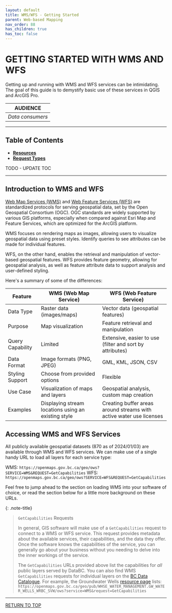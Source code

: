 ```yaml
---
layout: default
title: WMS/WFS - Getting Started
parent: Web-based Mapping
nav_order: 88
has_children: true
has_toc: false
---
```


# GETTING STARTED WITH WMS AND WFS

Getting up and running with WMS and WFS services can be intimidating. The goal of this guide is to demystify basic use of these services in QGIS and ArcGIS Pro.

|**AUDIENCE**|
|:---:|
| *Data consumers* |

-----------------------

## Table of Contents
+ [**Resources**](#resources)
+ [**Request Types**](#request-types)

TODO - UPDATE TOC

-----------------------
## Introduction to WMS and WFS

[Web Map Services (WMS)](https://en.wikipedia.org/wiki/Web_Map_Service) and [Web Feature Services (WFS)](https://en.wikipedia.org/wiki/Web_Feature_Service) are standardized protocols for serving geospatial data, set by the Open Geospatial Consortium (OGC). OGC standards are widely supported by various GIS platforms, especially when compared against Esri Map and Feature Services, which are optimized for the ArcGIS platform.

WMS focuses on rendering maps as images, allowing users to visualize geospatial data using preset styles. Identify queries to see attributes can be made for individual features.

WFS, on the other hand, enables the retrieval and manipulation of vector-based geospatial features. WFS provides feature geometry, allowing for geospatial analysis, as well as feature attribute data to support analysis and user-defined styling.

Here's a summary of some of the differences:

| Feature           | WMS (Web Map Service)               | WFS (Web Feature Service)             |
|-------------------|------------------------------------|--------------------------------------|
| Data Type         | Raster data (images/maps)           | Vector data (geospatial features)    |
| Purpose           | Map visualization                   | Feature retrieval and manipulation  |
| Query Capability  | Limited                             | Extensive, easier to use (filter and sort by attributes)      |
| Data Format       | Image formats (PNG, JPEG)           | GML, KML, JSON, CSV      |
| Styling Support   | Choose from provided options        | Flexible     |
| Use Case          | Visualization of maps and layers    | Geospatial analysis, custom map creation   |
| Examples          | Displaying stream locations using an existing style    | Creating buffer areas around streams with active water use licenses |

## Accessing WMS and WFS Services

All publicly available geospatial datasets (870 as of 2024/01/03) are available through WMS and WFS services. We can make use of a single handy URL to load all layers for each service type:

WMS: `https://openmaps.gov.bc.ca/geo/ows?SERVICE=WMS&REQUEST=GetCapabilities`
WFS: `https://openmaps.gov.bc.ca/geo/ows?SERVICE=WFS&REQUEST=GetCapabilities`

Feel free to jump ahead to the section on loading WMS into your software of choice, or read the section below for a little more background on these URLs.

{: .note-title}
> `GetCapabilities` Requests
>
> In general, GIS software will make use of a `GetCapabilities` request to connect to a WMS or WFS service. This request provides metadata about the available services, their capabilities, and the data they offer. Once the software knows the capabilities of the service, you can generally go about your business without you needing to delve into the inner workings of the service.
>
> The `GetCapabilities` URLs provided above list the capabilities for *all* public layers served by DataBC. You can also find WMS `GetCapabilities` requests for individual layers on the [BC Data Catalogue](https://catalogue.data.gov.bc.ca/). For example, the Groundwater Wells [resource page](https://catalogue.data.gov.bc.ca/dataset/groundwater-wells/resource/c9b8b97f-1dfc-4558-bf10-713df749a7e0) lists: `https://openmaps.gov.bc.ca/geo/pub/WHSE_WATER_MANAGEMENT.GW_WATER_WELLS_WRBC_SVW/ows?service=WMS&request=GetCapabilities`

-----------------------

[RETURN TO TOP][1]

[1]: #top
